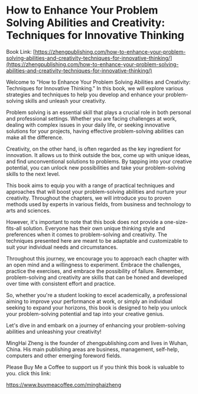 # How to Enhance Your Problem Solving Abilities and Creativity: Techniques for Innovative Thinking

Book Link: [https://zhengpublishing.com/how-to-enhance-your-problem-solving-abilities-and-creativity-techniques-for-innovative-thinking/](https://zhengpublishing.com/how-to-enhance-your-problem-solving-abilities-and-creativity-techniques-for-innovative-thinking/)

Welcome to "How to Enhance Your Problem Solving Abilities and Creativity: Techniques for Innovative Thinking." In this book, we will explore various strategies and techniques to help you develop and enhance your problem-solving skills and unleash your creativity.

Problem solving is an essential skill that plays a crucial role in both personal and professional settings. Whether you are facing challenges at work, dealing with complex issues in your daily life, or seeking innovative solutions for your projects, having effective problem-solving abilities can make all the difference.

Creativity, on the other hand, is often regarded as the key ingredient for innovation. It allows us to think outside the box, come up with unique ideas, and find unconventional solutions to problems. By tapping into your creative potential, you can unlock new possibilities and take your problem-solving skills to the next level.

This book aims to equip you with a range of practical techniques and approaches that will boost your problem-solving abilities and nurture your creativity. Throughout the chapters, we will introduce you to proven methods used by experts in various fields, from business and technology to arts and sciences.

However, it's important to note that this book does not provide a one-size-fits-all solution. Everyone has their own unique thinking style and preferences when it comes to problem-solving and creativity. The techniques presented here are meant to be adaptable and customizable to suit your individual needs and circumstances.

Throughout this journey, we encourage you to approach each chapter with an open mind and a willingness to experiment. Embrace the challenges, practice the exercises, and embrace the possibility of failure. Remember, problem-solving and creativity are skills that can be honed and developed over time with consistent effort and practice.

So, whether you're a student looking to excel academically, a professional aiming to improve your performance at work, or simply an individual seeking to expand your horizons, this book is designed to help you unlock your problem-solving potential and tap into your creative genius.

Let's dive in and embark on a journey of enhancing your problem-solving abilities and unleashing your creativity!

MingHai Zheng is the founder of zhengpublishing.com and lives in Wuhan, China. His main publishing areas are business, management, self-help, computers and other emerging foreword fields.

Please Buy Me a Coffee to support us if you think this book is valuable to you. click this link:

https://www.buymeacoffee.com/minghaizheng
